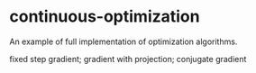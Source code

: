 # continuous-optimization
An example of full implementation of optimization algorithms.

fixed step gradient; gradient with projection; conjugate gradient
